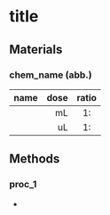 # title
## Materials
### chem_name (abb.)
| name | dose | ratio |
| :---: | ---: | :---: |
|  |  mL | 1: |
|  |  uL | 1: |

## Methods
### proc_1
-

